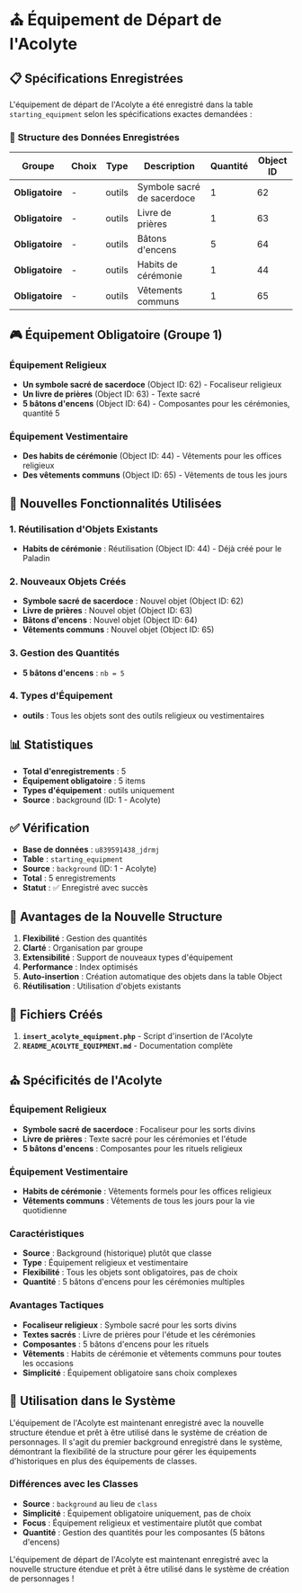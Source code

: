 # ⛪ Équipement de Départ de l'Acolyte

## 📋 Spécifications Enregistrées

L'équipement de départ de l'Acolyte a été enregistré dans la table `starting_equipment` selon les spécifications exactes demandées :

### 🎯 **Structure des Données Enregistrées**

| Groupe | Choix | Type | Description | Quantité | Object ID |
|--------|-------|------|-------------|----------|-----------|
| **Obligatoire** | - | outils | Symbole sacré de sacerdoce | 1 | 62 |
| **Obligatoire** | - | outils | Livre de prières | 1 | 63 |
| **Obligatoire** | - | outils | Bâtons d'encens | 5 | 64 |
| **Obligatoire** | - | outils | Habits de cérémonie | 1 | 44 |
| **Obligatoire** | - | outils | Vêtements communs | 1 | 65 |

## 🎮 **Équipement Obligatoire (Groupe 1)**

### **Équipement Religieux**
- **Un symbole sacré de sacerdoce** (Object ID: 62) - Focaliseur religieux
- **Un livre de prières** (Object ID: 63) - Texte sacré
- **5 bâtons d'encens** (Object ID: 64) - Composantes pour les cérémonies, quantité 5

### **Équipement Vestimentaire**
- **Des habits de cérémonie** (Object ID: 44) - Vêtements pour les offices religieux
- **Des vêtements communs** (Object ID: 65) - Vêtements de tous les jours

## 🔧 **Nouvelles Fonctionnalités Utilisées**

### **1. Réutilisation d'Objets Existants**
- **Habits de cérémonie** : Réutilisation (Object ID: 44) - Déjà créé pour le Paladin

### **2. Nouveaux Objets Créés**
- **Symbole sacré de sacerdoce** : Nouvel objet (Object ID: 62)
- **Livre de prières** : Nouvel objet (Object ID: 63)
- **Bâtons d'encens** : Nouvel objet (Object ID: 64)
- **Vêtements communs** : Nouvel objet (Object ID: 65)

### **3. Gestion des Quantités**
- **5 bâtons d'encens** : `nb = 5`

### **4. Types d'Équipement**
- **outils** : Tous les objets sont des outils religieux ou vestimentaires

## 📊 **Statistiques**

- **Total d'enregistrements** : 5
- **Équipement obligatoire** : 5 items
- **Types d'équipement** : outils uniquement
- **Source** : background (ID: 1 - Acolyte)

## ✅ **Vérification**

- **Base de données** : `u839591438_jdrmj`
- **Table** : `starting_equipment`
- **Source** : `background` (ID: 1 - Acolyte)
- **Total** : 5 enregistrements
- **Statut** : ✅ Enregistré avec succès

## 🚀 **Avantages de la Nouvelle Structure**

1. **Flexibilité** : Gestion des quantités
2. **Clarté** : Organisation par groupe
3. **Extensibilité** : Support de nouveaux types d'équipement
4. **Performance** : Index optimisés
5. **Auto-insertion** : Création automatique des objets dans la table Object
6. **Réutilisation** : Utilisation d'objets existants

## 🔧 **Fichiers Créés**

1. **`insert_acolyte_equipment.php`** - Script d'insertion de l'Acolyte
2. **`README_ACOLYTE_EQUIPMENT.md`** - Documentation complète

## ⛪ **Spécificités de l'Acolyte**

### **Équipement Religieux**
- **Symbole sacré de sacerdoce** : Focaliseur pour les sorts divins
- **Livre de prières** : Texte sacré pour les cérémonies et l'étude
- **5 bâtons d'encens** : Composantes pour les rituels religieux

### **Équipement Vestimentaire**
- **Habits de cérémonie** : Vêtements formels pour les offices religieux
- **Vêtements communs** : Vêtements de tous les jours pour la vie quotidienne

### **Caractéristiques**
- **Source** : Background (historique) plutôt que classe
- **Type** : Équipement religieux et vestimentaire
- **Flexibilité** : Tous les objets sont obligatoires, pas de choix
- **Quantité** : 5 bâtons d'encens pour les cérémonies multiples

### **Avantages Tactiques**
- **Focaliseur religieux** : Symbole sacré pour les sorts divins
- **Textes sacrés** : Livre de prières pour l'étude et les cérémonies
- **Composantes** : 5 bâtons d'encens pour les rituels
- **Vêtements** : Habits de cérémonie et vêtements communs pour toutes les occasions
- **Simplicité** : Équipement obligatoire sans choix complexes

## 🎯 **Utilisation dans le Système**

L'équipement de l'Acolyte est maintenant enregistré avec la nouvelle structure étendue et prêt à être utilisé dans le système de création de personnages. Il s'agit du premier background enregistré dans le système, démontrant la flexibilité de la structure pour gérer les équipements d'historiques en plus des équipements de classes.

### **Différences avec les Classes**
- **Source** : `background` au lieu de `class`
- **Simplicité** : Équipement obligatoire uniquement, pas de choix
- **Focus** : Équipement religieux et vestimentaire plutôt que combat
- **Quantité** : Gestion des quantités pour les composantes (5 bâtons d'encens)

L'équipement de départ de l'Acolyte est maintenant enregistré avec la nouvelle structure étendue et prêt à être utilisé dans le système de création de personnages !
